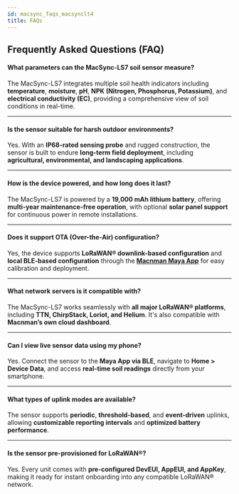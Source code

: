 ```yaml
---
id: macsync_faqs_macsynclt4
title: FAQs
---
```


## Frequently Asked Questions (FAQ)

#### What parameters can the MacSync-LS7 soil sensor measure?
The MacSync-LS7 integrates multiple soil health indicators including **temperature**, **moisture**, **pH**, **NPK (Nitrogen, Phosphorus, Potassium)**, and **electrical conductivity (EC)**, providing a comprehensive view of soil conditions in real-time.

----

#### Is the sensor suitable for harsh outdoor environments?
Yes. With an **IP68-rated sensing probe** and rugged construction, the sensor is built to endure **long-term field deployment**, including **agricultural, environmental, and landscaping applications**.

----

#### How is the device powered, and how long does it last?
The MacSync-LS7 is powered by a **19,000 mAh lithium battery**, offering **multi-year maintenance-free operation**, with optional **solar panel support** for continuous power in remote installations.

----

#### Does it support OTA (Over-the-Air) configuration?
Yes, the device supports **LoRaWAN® downlink-based configuration** and **local BLE-based configuration** through the [**Macnman Maya App**](https://play.google.com/store/apps/details?id=com.macnman.app&pcampaignid=web_share) for easy calibration and deployment.

----

#### What network servers is it compatible with?
The MacSync-LS7 works seamlessly with **all major LoRaWAN® platforms**, including **TTN, ChirpStack, Loriot, and Helium**. It's also compatible with **Macnman’s own cloud dashboard**.

----

#### Can I view live sensor data using my phone?
Yes. Connect the sensor to the **Maya App via BLE**, navigate to **Home > Device Data**, and access **real-time soil readings** directly from your smartphone.

----

#### What types of uplink modes are available?
The sensor supports **periodic**, **threshold-based**, and **event-driven** uplinks, allowing **customizable reporting intervals** and **optimized battery performance**.

----

#### Is the sensor pre-provisioned for LoRaWAN®?
Yes. Every unit comes with **pre-configured DevEUI, AppEUI, and AppKey**, making it ready for instant onboarding into any compatible LoRaWAN® network.
